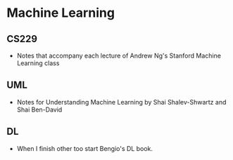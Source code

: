 # Machine Learning

## CS229
* Notes that accompany each lecture of Andrew Ng's Stanford Machine Learning class

## UML
* Notes for Understanding Machine Learning by Shai Shalev-Shwartz and Shai Ben-David


## DL

* When I finish other too start Bengio's DL book.
